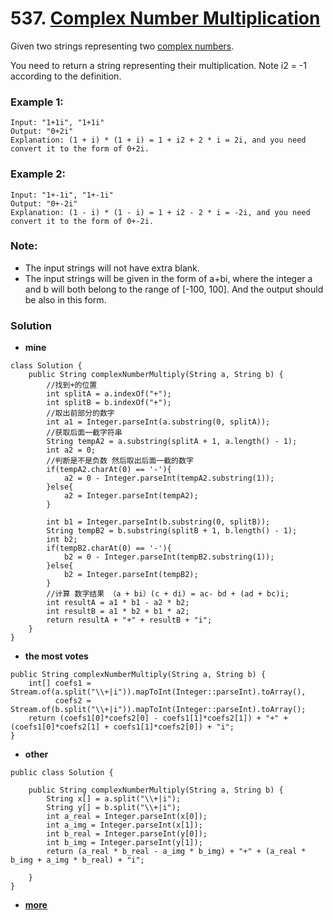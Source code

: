 # 537. [Complex Number Multiplication](https://leetcode.com/problems/complex-number-multiplication/description/)

Given two strings representing two [complex numbers](https://en.wikipedia.org/wiki/Complex_number).

You need to return a string representing their multiplication. Note i2 = -1 according to the definition.

### Example 1:
    Input: "1+1i", "1+1i"
    Output: "0+2i"
    Explanation: (1 + i) * (1 + i) = 1 + i2 + 2 * i = 2i, and you need convert it to the form of 0+2i.

### Example 2:
    Input: "1+-1i", "1+-1i"
    Output: "0+-2i"
    Explanation: (1 - i) * (1 - i) = 1 + i2 - 2 * i = -2i, and you need convert it to the form of 0+-2i.

### Note:
* The input strings will not have extra blank.
* The input strings will be given in the form of a+bi, where the integer a and b will both belong to the range of [-100, 100]. And the output should be also in this form.

### Solution
* **mine**
```
class Solution {
    public String complexNumberMultiply(String a, String b) {
        //找到+的位置
        int splitA = a.indexOf("+");
        int splitB = b.indexOf("+");
        //取出前部分的数字
        int a1 = Integer.parseInt(a.substring(0, splitA));
        //获取后面一截字符串
        String tempA2 = a.substring(splitA + 1, a.length() - 1);
        int a2 = 0;
        //判断是不是负数 然后取出后面一截的数字
        if(tempA2.charAt(0) == '-'){
            a2 = 0 - Integer.parseInt(tempA2.substring(1));
        }else{
            a2 = Integer.parseInt(tempA2);     
        }
       
        int b1 = Integer.parseInt(b.substring(0, splitB));
        String tempB2 = b.substring(splitB + 1, b.length() - 1);
        int b2;
        if(tempB2.charAt(0) == '-'){
            b2 = 0 - Integer.parseInt(tempB2.substring(1));
        }else{
            b2 = Integer.parseInt(tempB2);     
        }
        //计算 数字结果 （a + bi）(c + di) = ac- bd + (ad + bc)i;
        int resultA = a1 * b1 - a2 * b2;
        int resultB = a1 * b2 + b1 * a2;
        return resultA + "+" + resultB + "i";
    }
}
```

* **the most votes**
```
public String complexNumberMultiply(String a, String b) {
    int[] coefs1 = Stream.of(a.split("\\+|i")).mapToInt(Integer::parseInt).toArray(), 
          coefs2 = Stream.of(b.split("\\+|i")).mapToInt(Integer::parseInt).toArray();
    return (coefs1[0]*coefs2[0] - coefs1[1]*coefs2[1]) + "+" + (coefs1[0]*coefs2[1] + coefs1[1]*coefs2[0]) + "i";
}
```
* **other**
```
public class Solution {

    public String complexNumberMultiply(String a, String b) {
        String x[] = a.split("\\+|i");
        String y[] = b.split("\\+|i");
        int a_real = Integer.parseInt(x[0]);
        int a_img = Integer.parseInt(x[1]);
        int b_real = Integer.parseInt(y[0]);
        int b_img = Integer.parseInt(y[1]);
        return (a_real * b_real - a_img * b_img) + "+" + (a_real * b_img + a_img * b_real) + "i";

    }
}
```
* **[more](https://leetcode.com/problems/complex-number-multiplication/solution/)**
